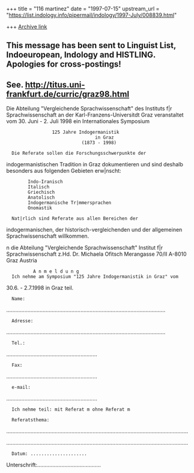 +++
title = "116 martinez"
date = "1997-07-15"
upstream_url = "https://list.indology.info/pipermail/indology/1997-July/008839.html"

+++
[Archive link](https://list.indology.info/pipermail/indology/1997-July/008839.html)

This message has been sent to Linguist List, Indoeuropean,
Indology and HISTLING. Apologies for cross-postings!
--
See. http://titus.uni-frankfurt.de/curric/graz98.html
--
Die Abteilung "Vergleichende Sprachwissenschaft"
                       des Instituts f|r Sprachwissenschaft
                       an der Karl-Franzens-Universitdt Graz
                                      veranstaltet
                                         vom
                               30. Juni - 2. Juli 1998
                                         ein
                               Internationales Symposium

                     125 Jahre Indogermanistik
                                     in Graz
                                (1873 - 1998)

      Die Referate sollen die Forschungsschwerpunkte der
indogermanistischen Tradition in Graz
      dokumentieren und sind deshalb besonders aus folgenden Gebieten
erw|nscht:

            Indo-Iranisch
            Italisch
            Griechisch
            Anatolisch
            Indogermanische Tr|mmersprachen
            Onomastik

      Nat|rlich sind Referate aus allen Bereichen der
indogermanischen, der historisch-vergleichenden und
      der allgemeinen Sprachwissenschaft willkommen.

n die
      Abteilung "Vergleichende Sprachwissenschaft"
      Institut f|r Sprachwissenschaft
      z.Hd. Dr. Michaela Ofitsch
      Merangasse 70/II
      A-8010 Graz
      Austria

              A n m e l d u n g
      Ich nehme am Symposium "125 Jahre Indogermanistik in Graz" vom
30.6. - 2.7.1998 in Graz teil.

      Name:
.........................................................................................................

      Adresse:
.........................................................................................................

      Tel.:
............................................................

      Fax:
............................................................

      e-mail:
............................................................

      Ich nehme teil: mit Referat m ohne Referat m

      Referatsthema:


........................................................................................................................


........................................................................................................................

      Datum: .....................
Unterschrift:..........................................





